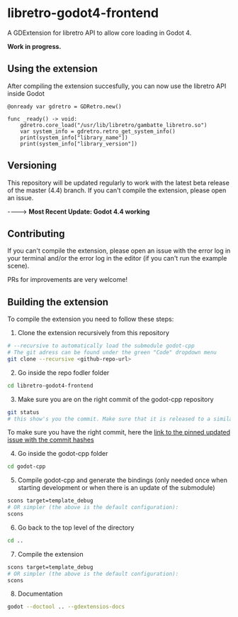 # libretro-godot4-frontend

A GDExtension for libretro API to allow core loading in Godot 4.

**Work in progress.**

## Using the extension
After compiling the extension succesfully, you can now use the libretro API inside Godot
```gdscript
@onready var gdretro = GDRetro.new()

func _ready() -> void:
	gdretro.core_load("/usr/lib/libretro/gambatte_libretro.so")
	var system_info = gdretro.retro_get_system_info()
	print(system_info["library_name"])
	print(system_info["library_version"])
```

## Versioning
This repository will be updated regularly to work with the latest beta release of the master (4.4) branch. If you can't compile the extension, please open an issue.

----> **Most Recent Update: Godot 4.4 working**

## Contributing
If you can't compile the extension, please open an issue with the error log in your terminal and/or the error log in the editor (if you can't run the example scene).

PRs for improvements are very welcome!

## Building the extension

To compile the extension you need to follow these steps:

1. Clone the extension recursively from this repository
```bash
# --recursive to automatically load the submodule godot-cpp
# The git adress can be found under the green "Code" dropdown menu
git clone --recursive <github-repo-url>
```
2. Go inside the repo fodler folder
```bash
cd libretro-godot4-frontend
```

3. Make sure you are on the right commit of the godot-cpp repository
```bash
git status
# this show's you the commit. Make sure that it is released to a similar/the same time as the master branch (especially during the beta)
```
To make sure you have the right commit, here the [link to the pinned updated issue with the commit hashes](https://github.com/godotengine/godot-cpp/issues/874)

4. Go inside the godot-cpp folder
```bash
cd godot-cpp
```

5. Compile godot-cpp and generate the bindings (only needed once when starting development or when there is an update of the submodule)
```bash
scons target=template_debug
# OR simpler (the above is the default configuration):
scons 
```

6. Go back to the top level of the directory
```bash
cd ..
```

7. Compile the extension
```bash
scons target=template_debug
# OR simpler (the above is the default configuration):
scons
```
8. Documentation
```bash
godot --doctool .. --gdextensios-docs
```